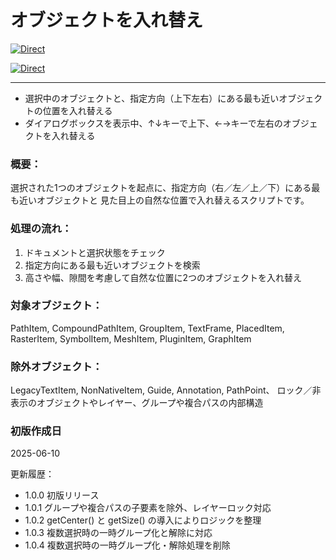 # オブジェクトを入れ替え

[![Direct](https://img.shields.io/badge/Direct%20Link-SwapNearestItem.jsx-ffcc00.svg)](https://github.com/swwwitch/illustrator-scripts/blob/master/jsx/alignment/SwapNearestItem.jsx)


[![Direct](https://img.shields.io/badge/Back%20to%20home-All%20scripts-cccccc.svg)](https://github.com/swwwitch/illustrator-scripts/blob/master/README.md)


---

- 選択中のオブジェクトと、指定方向（上下左右）にある最も近いオブジェクトの位置を入れ替える
- ダイアログボックスを表示中、↑↓キーで上下、←→キーで左右のオブジェクトを入れ替える

### 概要：
選択された1つのオブジェクトを起点に、指定方向（右／左／上／下）にある最も近いオブジェクトと
見た目上の自然な位置で入れ替えるスクリプトです。

### 処理の流れ：
1. ドキュメントと選択状態をチェック
2. 指定方向にある最も近いオブジェクトを検索
3. 高さや幅、隙間を考慮して自然な位置に2つのオブジェクトを入れ替え

### 対象オブジェクト：
PathItem, CompoundPathItem, GroupItem, TextFrame, PlacedItem, RasterItem,
SymbolItem, MeshItem, PluginItem, GraphItem

### 除外オブジェクト：
LegacyTextItem, NonNativeItem, Guide, Annotation, PathPoint、
ロック／非表示のオブジェクトやレイヤー、グループや複合パスの内部構造

### 初版作成日

2025-06-10

更新履歴：
- 1.0.0 初版リリース
- 1.0.1 グループや複合パスの子要素を除外、レイヤーロック対応
- 1.0.2 getCenter() と getSize() の導入によりロジックを整理
- 1.0.3 複数選択時の一時グループ化と解除に対応
- 1.0.4 複数選択時の一時グループ化・解除処理を削除
